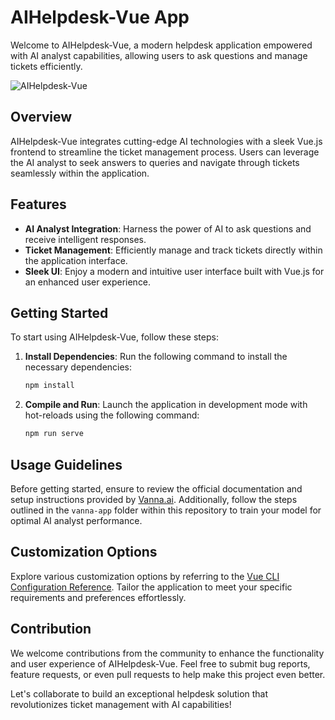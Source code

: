 # AIHelpdesk-Vue App

Welcome to AIHelpdesk-Vue, a modern helpdesk application empowered with AI analyst capabilities, allowing users to ask questions and manage tickets efficiently.

![AIHelpdesk-Vue](https://github.com/pritishpattanaik/aihelpdesk-vue/assets/18005824/9cea2552-6589-4e35-a91c-9364eef76015)

## Overview

AIHelpdesk-Vue integrates cutting-edge AI technologies with a sleek Vue.js frontend to streamline the ticket management process. Users can leverage the AI analyst to seek answers to queries and navigate through tickets seamlessly within the application.

## Features

- **AI Analyst Integration**: Harness the power of AI to ask questions and receive intelligent responses.
- **Ticket Management**: Efficiently manage and track tickets directly within the application interface.
- **Sleek UI**: Enjoy a modern and intuitive user interface built with Vue.js for an enhanced user experience.

## Getting Started

To start using AIHelpdesk-Vue, follow these steps:

1. **Install Dependencies**: Run the following command to install the necessary dependencies:

   ```bash
   npm install
   ```

2. **Compile and Run**: Launch the application in development mode with hot-reloads using the following command:

   ```bash
   npm run serve
   ```

## Usage Guidelines

Before getting started, ensure to review the official documentation and setup instructions provided by [Vanna.ai](https://vanna.ai). Additionally, follow the steps outlined in the `vanna-app` folder within this repository to train your model for optimal AI analyst performance.

## Customization Options

Explore various customization options by referring to the [Vue CLI Configuration Reference](https://cli.vuejs.org/config/). Tailor the application to meet your specific requirements and preferences effortlessly.

## Contribution

We welcome contributions from the community to enhance the functionality and user experience of AIHelpdesk-Vue. Feel free to submit bug reports, feature requests, or even pull requests to help make this project even better.

Let's collaborate to build an exceptional helpdesk solution that revolutionizes ticket management with AI capabilities!
